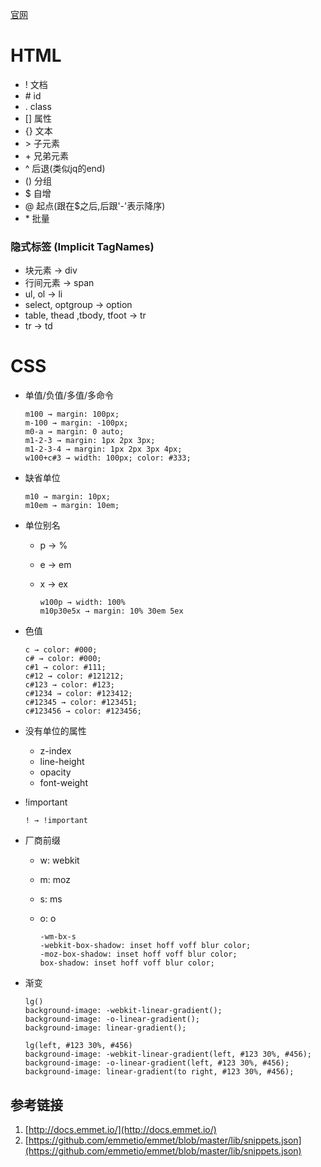 [官网](http://emmet.io/)

# HTML

* \! 文档
* \# id
* \. class
* \[\] 属性
* \{\} 文本
* \> 子元素
* \+ 兄弟元素
* ^ 后退(类似jq的end)
* \(\) 分组
* $ 自增
* @ 起点(跟在$之后,后跟'-'表示降序)
* \* 批量

### 隐式标签 (Implicit TagNames)

* 块元素 → div
* 行间元素 → span
* ul, ol → li
* select, optgroup → option
* table, thead ,tbody, tfoot → tr
* tr → td

# CSS

* 单值/负值/多值/多命令

      m100 → margin: 100px;
      m-100 → margin: -100px;
      m0-a → margin: 0 auto;
      m1-2-3 → margin: 1px 2px 3px;
      m1-2-3-4 → margin: 1px 2px 3px 4px;
      w100+c#3 → width: 100px; color: #333;

* 缺省单位

      m10 → margin: 10px;
      m10em → margin: 10em;

* 单位别名

  * p → %
  * e → em
  * x → ex

        w100p → width: 100%
        m10p30e5x → margin: 10% 30em 5ex

* 色值

      c → color: #000;
      c# → color: #000;
      c#1 → color: #111;
      c#12 → color: #121212;
      c#123 → color: #123;
      c#1234 → color: #123412;
      c#12345 → color: #123451;
      c#123456 → color: #123456;

* 没有单位的属性

    * z-index
    * line-height
    * opacity
    * font-weight

* !important

      ! → !important

* 厂商前缀

  * w: webkit
  * m: moz
  * s: ms
  * o: o

        -wm-bx-s
        -webkit-box-shadow: inset hoff voff blur color;
        -moz-box-shadow: inset hoff voff blur color;
        box-shadow: inset hoff voff blur color;

* 渐变

      lg()
      background-image: -webkit-linear-gradient();
      background-image: -o-linear-gradient();
      background-image: linear-gradient();

      lg(left, #123 30%, #456)
      background-image: -webkit-linear-gradient(left, #123 30%, #456);
      background-image: -o-linear-gradient(left, #123 30%, #456);
      background-image: linear-gradient(to right, #123 30%, #456);



## 参考链接

1. [http://docs.emmet.io/](http://docs.emmet.io/)
2. [https://github.com/emmetio/emmet/blob/master/lib/snippets.json](https://github.com/emmetio/emmet/blob/master/lib/snippets.json)